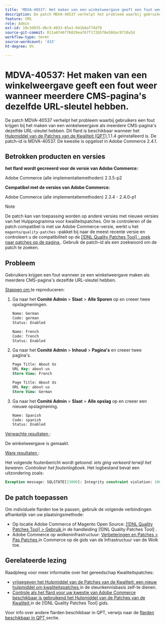```yaml
---
title: 'MDVA-40537: Het maken van een winkelweergave geeft een fout weer wanneer meerdere CMS-pagina''s dezelfde URL-sleutel hebben.'
description: De patch MDVA-40537 verhelpt het probleem waarbij gebruikers een fout krijgen bij het maken van een winkelweergave als meerdere CMS-pagina's dezelfde URL-sleutel hebben. Deze patch is beschikbaar wanneer [Quality Patches Tool (QPT)] (https://experienceleague.adobe.com/nl/docs/commerce-operations/tools/quality-patches-tool/quality-patches-tool-to-self-serve-quality-patches) 1.1.4 is geïnstalleerd. De patch-id is MDVA-40537. De kwestie is opgelost in Adobe Commerce 2.4.1.
feature: CMS
role: Admin
exl-id: 10c3d935-dbc9-4033-85a1-041b8af74d78
source-git-commit: 011a6f46f76029eaf67f172b576e58dac9710a3d
workflow-type: tm+mt
source-wordcount: '433'
ht-degree: 0%

---
```


# MDVA-40537: Het maken van een winkelweergave geeft een fout weer wanneer meerdere CMS-pagina&#39;s dezelfde URL-sleutel hebben.

De patch MDVA-40537 verhelpt het probleem waarbij gebruikers een fout krijgen bij het maken van een winkelweergave als meerdere CMS-pagina&#39;s dezelfde URL-sleutel hebben. Dit flard is beschikbaar wanneer het [ Hulpmiddel van de Patches van de Kwaliteit (QPT) ](https://experienceleague.adobe.com/nl/docs/commerce-operations/tools/quality-patches-tool/quality-patches-tool-to-self-serve-quality-patches) 1.1.4 geïnstalleerd is. De patch-id is MDVA-40537. De kwestie is opgelost in Adobe Commerce 2.4.1.

## Betrokken producten en versies

**het flard wordt gecreeerd voor de versie van Adobe Commerce:**

Adobe Commerce (alle implementatiemethoden) 2.3.5-p2

**Compatibel met de versies van Adobe Commerce:**

Adobe Commerce (alle implementatiemethoden) 2.3.4 - 2.4.0-p1

>[!NOTE]
>
>De patch kan van toepassing worden op andere versies met nieuwe versies van het Hulpprogramma voor kwaliteitspatches. Om te controleren of de patch compatibel is met uw Adobe Commerce-versie, werkt u het `magento/quality-patches` -pakket bij naar de meest recente versie en controleert u de compatibiliteit op de [[!DNL Quality Patches Tool] : zoek naar patches op de pagina ](https://experienceleague.adobe.com/nl/docs/commerce-operations/tools/quality-patches-tool/quality-patches-tool-to-self-serve-quality-patches) . Gebruik de patch-id als een zoekwoord om de patch te zoeken.


## Probleem

Gebruikers krijgen een fout wanneer ze een winkelweergave maken als meerdere CMS-pagina&#39;s dezelfde URL-sleutel hebben.

<u> Stappen om </u> te reproduceren:

1. Ga naar het **Comité Admin** > **Slaat** > **Alle Sporen** op en creeer twee opslagmeningen.

   ```sql
   Name: German
   Code: german
   Status: Enabled
   ```

   ```sql
   Name: French
   Code: french
   Status: Enabled
   ```

1. Ga naar het **Comité Admin** > **Inhoud** > **Pagina&#39;s** en creeer twee pagina&#39;s.

   ```sql
   Page Title: About Us
   URL Key: about-us
   Store View: French
   ```

   ```sql
   Page Title: About Us
   URL Key: about-us
   Store View: German
   ```

1. Ga naar het **Comité Admin** > **Slaat** > **Alle opslag** op en creeer een nieuwe opslagmening.

   ```sql
   Name: Spanish
   Code: spanish
   Status: Enabled
   ```

<u> Verwachte resultaten </u>:

De winkelweergave is gemaakt.

<u> Ware resultaten </u>:

Het volgende foutenbericht wordt getoond: *iets ging verkeerd terwijl het bewaren. Controleer het foutenlogboek.* Het logbestand bevat een uitzondering zoals:

```sql
Exception message: SQLSTATE[23000]: Integrity constraint violation: 1062 Duplicate entry 'about-us-4' for key 'URL_REWRITE_REQUEST_PATH_STORE_ID', query was: INSERT  INTO }}url_rewrite{{ (}}redirect_type{{,}}is_autogenerated{{,}}metadata{{,}}description{{,}}store_id{{,}}entity_type{{,}}entity_id{{,}}request_path{{,}}target_path{{) VALUES (?, ?, ?, ?, ?, ?, ?, ?, ?), (?, ?, ?, ?, ?, ?, ?, ?, ?), (?, ?, ?, ?, ?, ?, ?, ?, ?), (?, ?, ?, ?, ?, ?, ?, ?, ?), (?, ?, ?, ?, ?, ?, ?, ?, ?), (?, ?, ?, ?, ?, ?, ?, ?, ?)
```

## De patch toepassen

Om individuele flarden toe te passen, gebruik de volgende verbindingen afhankelijk van uw plaatsingsmethode:

* Op locatie Adobe Commerce of Magento Open Source: [[!DNL Quality Patches Tool] > Gebruik ](/help/tools/quality-patches-tool/usage.md) in de handleiding [!DNL Quality Patches Tool] .
* Adobe Commerce op wolkeninfrastructuur: [ Verbeteringen en Patches > Pas Patches ](https://experienceleague.adobe.com/docs/commerce-cloud-service/user-guide/develop/upgrade/apply-patches.html?lang=nl-NL) in Commerce op de gids van de Infrastructuur van de Wolk toe.

## Gerelateerde lezing

Raadpleeg voor meer informatie over het gereedschap Kwaliteitspatches:

* [ vrijgegeven het Hulpmiddel van de Patches van de Kwaliteit: een nieuw hulpmiddel om kwaliteitspatches ](https://experienceleague.adobe.com/nl/docs/commerce-operations/tools/quality-patches-tool/quality-patches-tool-to-self-serve-quality-patches) in de steunkennisbasis zelf-te dienen.
* [ Controle als het flard voor uw kwestie van Adobe Commerce beschikbaar is gebruikend het Hulpmiddel van de Patches van de Kwaliteit ](/help/tools/quality-patches-tool/patches-available-in-qpt/check-patch-for-magento-issue-with-magento-quality-patches.md) in de [!DNL Quality Patches Tool] gids.

Voor info over andere flarden beschikbaar in QPT, verwijs naar de [ flarden beschikbaar in QPT ](https://experienceleague.adobe.com/tools/commerce-quality-patches/index.html?lang=nl-NL) sectie.
